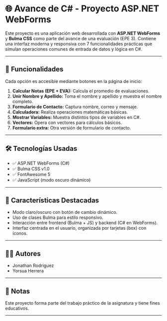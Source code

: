 # 🌐 Avance de C# - Proyecto ASP.NET WebForms

Este proyecto es una aplicación web desarrollada con **ASP.NET WebForms** y **Bulma CSS** como parte del avance de una evaluación (EPE 3). Contiene una interfaz moderna y responsiva con 7 funcionalidades prácticas que simulan operaciones comunes de entrada de datos y lógica en C#.

---

## 🚀 Funcionalidades

Cada opción es accesible mediante botones en la página de inicio:

1. **Calcular Notas (EPE + EVA):** Calcula el promedio de evaluaciones.
2. **Unir Nombre y Apellido:** Toma el nombre y apellido y muestra el nombre completo.
3. **Formulario de Contacto:** Captura nombre, correo y mensaje.
4. **Calculadora:** Realiza operaciones matemáticas básicas.
5. **Mostrar Variables:** Muestra distintos tipos de variables en C#.
6. **Vectores:** Opera con vectores para cálculos básicos.
7. **Formulario extra:** Otra versión de formulario de contacto.

---

## 🛠️ Tecnologías Usadas

- ✅ ASP.NET WebForms (C#)
- ✅ Bulma CSS v1.0
- ✅ FontAwesome 5
- ✅ JavaScript (modo oscuro dinámico)

---

## 🎨 Características Destacadas

- Modo claro/oscuro con botón de cambio dinámico.
- Uso de clases Bulma para estilo responsivo.
- Interacción entre frontend (Bulma + JS) y backend (C# en WebForms).
- Interfaz centrada en el usuario, organizada por tarjetas (box) con íconos.

---

## 🧑‍💻 Autores

- Jonathan Rodriguez
- Yorsua Herrera

---

## 📌 Notas

Este proyecto forma parte del trabajo práctico de la asignatura y tiene fines educativos.

---

